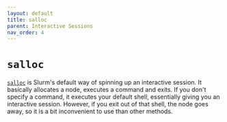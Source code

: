```yaml
---
layout: default
title: salloc
parent: Interactive Sessions
nav_order: 4
---
```


# `salloc`

[`salloc`](https://slurm.schedmd.com/salloc.html) is Slurm's default way of spinning up an interactive session. It basically allocates a node, executes a command and exits. If you don't specify a command, it executes your default shell, essentially giving you an interactive session. However, if you exit out of that shell, the node goes away, so it is a bit inconvenient to use than other methods.
